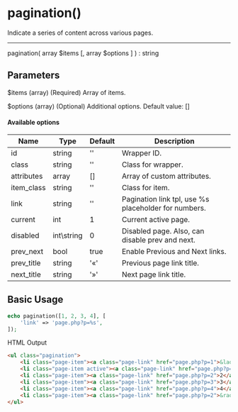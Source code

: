 # pagination()

Indicate a series of content across various pages.

---

pagination( array $items [, array $options ] ) : string

## Parameters

$items (array) (Required) Array of items.

$options (array) (Optional) Additional options. Default value: []

#### Available options

| Name       | Type       | Default   | Description                                          |
|------------|------------|-----------|------------------------------------------------------|
| id         | string     | ''        | Wrapper ID.                                          |
| class      | string     | ''        | Class for wrapper.                                   |
| attributes | array      | []        | Array of custom attributes.                          |
| item_class | string     | ''        | Class for item.                                      |
| link       | string     | ''        | Pagination link tpl, use %s placeholder for numbers. |
| current    | int        | 1         | Current active page.                                 |
| disabled   | int\string | 0         | Disabled page. Also, can disable prev and next.      |
| prev_next  | bool       | true      | Enable Previous and Next links.                      |
| prev_title | string     | '&laquo;' | Previous page link title.                            |
| next_title | string     | '&raquo;' | Next page link title.                                |

## Basic Usage

```php
echo pagination([1, 2, 3, 4], [
    'link' => 'page.php?p=%s',
]);
```

<span class="html-output">HTML Output</span>

```html
<ul class="pagination">
    <li class="page-item"><a class="page-link" href="page.php?p=1">&laquo;</a></li>
    <li class="page-item active"><a class="page-link" href="page.php?p=1">1</a></li>
    <li class="page-item"><a class="page-link" href="page.php?p=2">2</a></li>
    <li class="page-item"><a class="page-link" href="page.php?p=3">3</a></li>
    <li class="page-item"><a class="page-link" href="page.php?p=4">4</a></li>
    <li class="page-item"><a class="page-link" href="page.php?p=2">&raquo;</a></li>
</ul>
```
